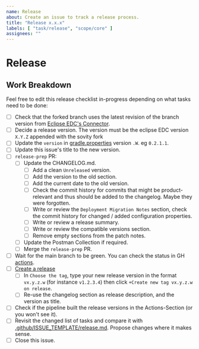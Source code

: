 ```yaml
---
name: Release
about: Create an issue to track a release process.
title: "Release x.x.x"
labels: [ "task/release", "scope/core" ]
assignees: ""
---
```


# Release

## Work Breakdown

Feel free to edit this release checklist in-progress depending on what tasks need to be done:

- [ ] Check that the forked branch uses the latest revision of the branch version
  from [Eclipse EDC's Connector](https://github.com/eclipse-edc/Connector).
- [ ] Decide a release version. The version must be the eclipse EDC version `X.Y.Z` appended with the sovity fork
- [ ] Update the `version` in [gradle.properties](..%2F..%2Fgradle.properties)
  version `.W`. eg `0.2.1.1`.
- [ ] Update this issue's title to the new version.
- [ ] `release-prep` PR:
    - [ ] Update the CHANGELOG.md.
        - [ ] Add a clean `Unreleased` version.
        - [ ] Add the version to the old section.
        - [ ] Add the current date to the old version.
        - [ ] Check the commit history for commits that might be product-relevant and thus should be added to the
          changelog. Maybe they were forgotten.
        - [ ] Write or review the `Deployment Migration Notes` section, check the commit history for changed / added
          configuration properties.
        - [ ] Write or review a release summary.
        - [ ] Write or review the compatible versions section.
        - [ ] Remove empty sections from the patch notes.
    - [ ] Update the Postman Collection if required.
    - [ ] Merge the `release-prep` PR.
- [ ] Wait for the main branch to be green. You can check the status in
  GH [actions](https://github.com/sovity/edc-extensions/actions).
- [ ] [Create a release](https://github.com/sovity/edc-extensions/releases/new)
    - [ ] In `Choose the tag`, type your new release version in the format `vx.y.z.w` (for instance `v1.2.3.4`) then
      click `+Create new tag vx.y.z.w on release`.
    - [ ] Re-use the changelog section as release description, and the version as title.
- [ ] Check if the pipeline built the release versions in the Actions-Section (or you won't see it).
- [ ] Revisit the changed list of tasks and compare it
  with [.github/ISSUE_TEMPLATE/release.md](https://github.com/sovity/edc-extensions/blob/main/.github/ISSUE_TEMPLATE/release.md).
  Propose changes where it makes sense.
- [ ] Close this issue.

